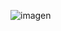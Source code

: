 ![imagen](https://user-images.githubusercontent.com/111446113/188674583-b335aaae-53fe-4db5-9461-d506dd81ca40.png)
